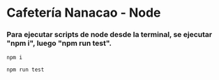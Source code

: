 <h1 align="left"> Cafetería Nanacao - Node </h1>

<h3 align="left">
Para ejecutar scripts de node desde la terminal, se ejecutar "npm i", luego "npm run test".
</h4>

```node
npm i

npm run test
```